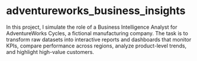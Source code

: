 # adventureworks_business_insights
In this project, I simulate the role of a Business Intelligence Analyst for AdventureWorks Cycles, a fictional manufacturing company. The task is to transform raw datasets into interactive reports and dashboards that monitor KPIs, compare performance across regions, analyze product-level trends, and highlight high-value customers.
